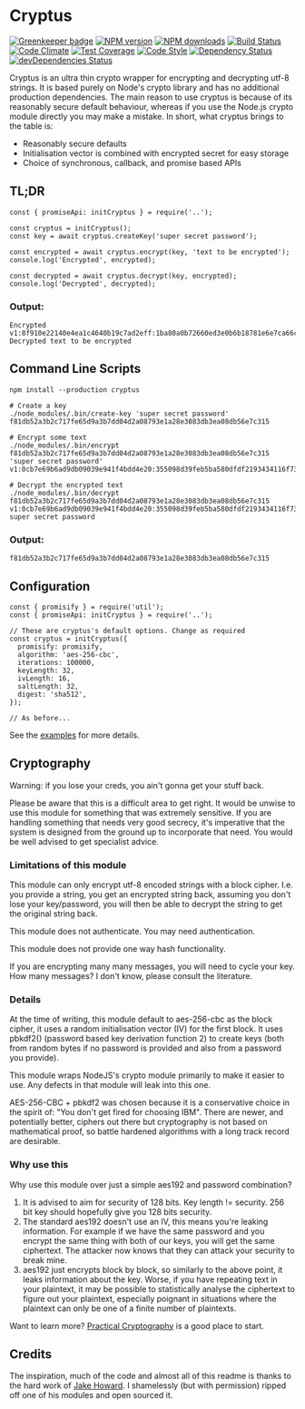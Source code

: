 # Cryptus

[![Greenkeeper badge](https://badges.greenkeeper.io/cressie176/cryptus.svg)](https://greenkeeper.io/)
[![NPM version](https://img.shields.io/npm/v/cryptus.svg?style=flat-square)](https://www.npmjs.com/package/cryptus)
[![NPM downloads](https://img.shields.io/npm/dm/cryptus.svg?style=flat-square)](https://www.npmjs.com/package/cryptus)
[![Build Status](https://img.shields.io/travis/cressie176/cryptus/master.svg)](https://travis-ci.org/cressie176/cryptus)
[![Code Climate](https://codeclimate.com/github/cressie176/cryptus/badges/gpa.svg)](https://codeclimate.com/github/cressie176/cryptus)
[![Test Coverage](https://codeclimate.com/github/cressie176/cryptus/badges/coverage.svg)](https://codeclimate.com/github/cressie176/cryptus/coverage)
[![Code Style](https://img.shields.io/badge/code%20style-imperative-brightgreen.svg)](https://github.com/cressie176/eslint-config-imperative)
[![Dependency Status](https://david-dm.org/cressie176/cryptus.svg)](https://david-dm.org/cressie176/cryptus)
[![devDependencies Status](https://david-dm.org/cressie176/cryptus/dev-status.svg)](https://david-dm.org/cressie176/cryptus?type=dev)

Cryptus is an ultra thin crypto wrapper for encrypting and decrypting utf-8 strings. It is based purely on Node's crypto library and has no additional production dependencies. The main reason to use cryptus is because of its reasonably secure default behaviour, whereas if you use the Node.js crypto module directly you may make a mistake. In short, what cryptus brings to the table is:

* Reasonably secure defaults
* Initialisation vector is combined with encrypted secret for easy storage
* Choice of synchronous, callback, and promise based APIs

## TL;DR
```
const { promiseApi: initCryptus } = require('..');

const cryptus = initCryptus();
const key = await cryptus.createKey('super secret password');

const encrypted = await cryptus.encrypt(key, 'text to be encrypted');
console.log('Encrypted', encrypted);

const decrypted = await cryptus.decrypt(key, encrypted);
console.log('Decrypted', decrypted);
```
### Output:
```
Encrypted v1:8f910e22140e4ea1c4640b19c7ad2eff:1ba80a0b72660ed3e0b6b18781e6e7ca66cef8b8e2ca73f0aff06f223c9a5ad2
Decrypted text to be encrypted
```

## Command Line Scripts

```
npm install --production cryptus

# Create a key
./node_modules/.bin/create-key 'super secret password'
f81db52a3b2c717fe65d9a3b7dd04d2a08793e1a28e3083db3ea08db56e7c315

# Encrypt some text
./node_modules/.bin/encrypt f81db52a3b2c717fe65d9a3b7dd04d2a08793e1a28e3083db3ea08db56e7c315 'super secret password'
v1:0cb7e69b6ad9db09039e941f4bdd4e20:355098d39feb5ba580dfdf2193434116f73875cc8f89fddae2f099affb5684f7

# Decrypt the encrypted text
./node_modules/.bin/decrypt f81db52a3b2c717fe65d9a3b7dd04d2a08793e1a28e3083db3ea08db56e7c315 v1:0cb7e69b6ad9db09039e941f4bdd4e20:355098d39feb5ba580dfdf2193434116f73875cc8f89fddae2f099affb5684f7
super secret password
```

### Output:
```
f81db52a3b2c717fe65d9a3b7dd04d2a08793e1a28e3083db3ea08db56e7c315
```


## Configuration
```
const { promisify } = require('util');
const { promiseApi: initCryptus } = require('..');

// These are cryptus's default options. Change as required
const cryptus = initCryptus({
  promisify: promisify,
  algorithm: 'aes-256-cbc',
  iterations: 100000,
  keyLength: 32,
  ivLength: 16,
  saltLength: 32,
  digest: 'sha512',
});

// As before...
```
See the [examples](https://github.com/cressie176/cryptus/tree/master/examples) for more details.


## Cryptography
Warning: if you lose your creds, you ain't gonna get your stuff back.

Please be aware that this is a difficult area to get right. It would be unwise to use this module for something that was extremely sensitive. If you are handling something that needs very good secrecy, it's imperative that the system is designed from the ground up to incorporate that need. You would be well advised to get specialist advice.

### Limitations of this module
This module can only encrypt utf-8 encoded strings with a block cipher. I.e. you provide a string, you get an encrypted string back, assuming you don't lose your key/password, you will then be able to decrypt the string to get the original string back.

This module does not authenticate. You may need authentication.

This module does not provide one way hash functionality.

If you are encrypting many many messages, you will need to cycle your key. How many messages? I don't know, please consult the literature.

### Details
At the time of writing, this module default to aes-256-cbc as the block cipher, it uses a random initialisation vector (IV) for the first block. It uses pbkdf2() (password based key derivation function 2) to create keys (both from random bytes if no password is provided and also from a password you provide).

This module wraps NodeJS's crypto module primarily to make it easier to use. Any defects in that module will leak into this one.

AES-256-CBC + pbkdf2 was chosen because it is a conservative choice in the spirit of: "You don't get fired for choosing IBM". There are newer, and potentially better, ciphers out there but cryptography is not based on mathematical proof, so battle hardened algorithms with a long track record are desirable.

### Why use this
Why use this module over just a simple aes192 and password combination?

1. It is advised to aim for security of 128 bits. Key length != security. 256 bit key should hopefully give you 128 bits security.
1. The standard aes192 doesn't use an IV, this means you're leaking information. For example if we have the same password and you encrypt the same thing with both of our keys, you will get the same ciphertext. The attacker now knows that they can attack your security to break mine.
1. aes192 just encrypts block by block, so similarly to the above point, it leaks information about the key. Worse, if you have repeating text in your plaintext, it may be possible to statistically analyse the ciphertext to figure out your plaintext, especially poignant in situations where the plaintext can only be one of a finite number of plaintexts.

Want to learn more? [Practical Cryptography](https://www.schneier.com/books/practical_cryptography/) is a good place to start.

## Credits
The inspiration, much of the code and almost all of this readme is thanks to the hard work of [Jake Howard](https://github.com/jakehoward). I shamelessly (but with permission) ripped off one of his modules and open sourced it.
